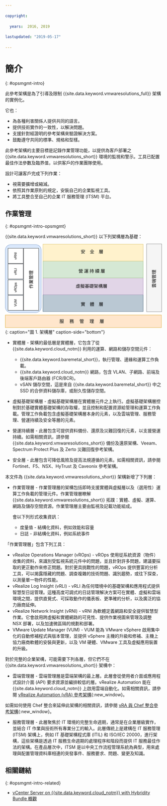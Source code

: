```yaml
---

copyright:

  years:  2016, 2019

lastupdated: "2019-05-17"

---
```


# 簡介
{: #opsmgmt-intro}

此參考架構是為了引導及限制 {{site.data.keyword.vmwaresolutions_full}} 架構的實例化。

它也：
* 為各種利害關係人提供共同的語言。
* 提供技術實作的一致性，以解決問題。
* 支援針對經證明的參考架構來驗證解決方案。
* 鼓勵遵守共同的標準、規格和型樣。

此參考架構的主要目標是記錄作業管理功能，以提供為客戶部署之 {{site.data.keyword.vmwaresolutions_short}} 環境的監視和警示。工具已配置最佳作法參數及臨界值，以供客戶的作業團隊使用。

設計可讓客戶完成下列作業：
* 視需要擴增或縮減。
* 依照其作業原則的規定，安裝自己的企業監視工具。
* 將工具整合至自己的企業 IT 服務管理 (ITSM) 平台。

## 作業管理
{: #opsmgmt-intro-opsmgmt}

{{site.data.keyword.vmwaresolutions_short}} 以下列架構層為基礎：

![架構圖](../../images/opsmgmt-architecture.svg "架構圖"){: caption="圖 1. 架構層" caption-side="bottom"}

* 實體層 - 架構的最低層是實體層，它包含了從 {{site.data.keyword.cloud_notm}} 利用的運算、網路和儲存空間元件：
  * {{site.data.keyword.baremetal_short}}，執行管理、邊緣和運算工作負載。
  * {{site.data.keyword.cloud_notm}} 網路，包含 VLAN、子網路、前端及後端客戶路由器 (FCR/BCR)。
  * vSAN 儲存空間，這是來自 {{site.data.keyword.baremetal_short}} 中之 SSD 的合併資料儲存庫，或耐久性儲存空間。

* 虛擬基礎架構層 - 虛擬基礎架構層在實體層元件之上執行。虛擬基礎架構層控制對於基礎實體基礎架構的存取權，並且控制和配置資源給管理和運算工作負載。管理工作負載包含虛擬基礎架構層本身的元素，以及雲端管理、服務管理、營運持續及安全等層的元素。

* 營運持續層 - 此層包含可提供資料備份、還原及災難回復的元素，以支援營運持續。如需相關資訊，請參閱 {{site.data.keyword.vmwaresolutions_short}} 備份及還原架構、Veeam、Spectrum Protect Plus 及 Zerto 災難回復參考架構。

* 安全層 - 此層包含可降低風險及提高法規遵循的元素。如需相關資訊，請參閱 Fortinet、F5、NSX、HyTrust 及 Caveonix 參考架構。

本文件為 {{site.data.keyword.vmwaresolutions_short}} 架構新增了下列層：

* 作業管理層 - 作業管理層的架構包括即時支援實體與虛擬層以及（選用性）運算工作負載的管理元件。作業管理層瞭解 {{site.data.keyword.vmwaresolutions_short}} 拓蹼：實體、虛擬、運算、網路及儲存空間資源。作業管理層主要由監視及記載功能組成。

  會以下列形式收集資訊：
    * 度量值 - 結構化資料，例如效能和容量
    * 日誌 - 非結構化資料，例如系統事件

「作業管理層」包含下列工具：

* vRealize Operations Manager (vROps) - vROps 使用從系統資源（物件）收集的資料，來識別受監視系統元件中的問題，並且針對許多問題，建議要採取的更正動作來修正問題。對於更具挑戰性的問題，vROps 提供豐富的分析工具，可以揭露隱藏的問題、調查複雜的技術問題、識別趨勢，或往下探查，以測量單一物件的性能。
* vRealize Log Insight (vRLI) - vRLI 為任何環境中的基礎架構和應用程式提供智慧型日誌管理。這種高度可調式的日誌管理解決方案可在實體、虛擬和雲端環境之間，提供直覺式、可採取動作的儀表板、更準確的分析，以及廣泛的協力廠商延伸。
* vRealize Network Insight (vRNI) - vRNI 為軟體定義網路和安全提供智慧型作業。它會啟用跨虛擬和實體網路的可見性、提供作業視圖來管理及調整 NSX 部署，以及加速微區隔的規劃和部署。
* VMware Update Manager (VUM) - VUM 能為 VMware vSphere 啟用集中化的自動修補程式與版本管理，並提供 vSphere 主機的升級和修補、主機上協力廠商軟體的安裝與更新，以及 VM 硬體、VMware 工具及虛擬應用裝置的升級。

對於完整的企業架構，可能需要下列各層，但它們不在 {{site.data.keyword.vmwaresolutions_short}} 架構中：

* 雲端管理層 - 雲端管理層是雲端架構的最上層。此層會從使用者介面或應用程式設計介面 (API) 要求資源並編排較低的層。vRealize Automation 能在 {{site.data.keyword.cloud_notm}} 上啟用雲端自動化。如需相關資訊，請參閱 [vRealize Automation (vRA) 參考架構](https://www.ibm.com/cloud/garage/files/IBM_Cloud_for_VMware_Solutions_VRA_Architecture_v1.pdf){:new_window}。

如需如何使用 Chef 整合來延伸此架構的相關資訊，請參閱 [vRA 與 Chef 整合參考架構](https://www.ibm.com/cloud/garage/files/IBM_Cloud_for_VMware_Solutions_VRA_Chef_Integration_Architecture.pdf){:new_window}。

* 服務管理層 - 此層聚焦於 IT 環境的完整生命週期，通常是在企業層級實作，並結合 IT 作業與技術所有專業分工的輸入。此層傳統上是建構在 IT 服務管理 (ITSM) 架構上，例如 IT 基礎架構程式庫 (ITIL) 和 ISO/IEC 20000，進行架構，這些架構是透過 IT 服務生命週期的處理程序和階段而提供 IT 服務最佳作法的架構。在產品層次中，ITSM 是以中央工作流程管理系統為典型，用來處理與配置管理資料庫相連的突發事件、服務要求、問題、變更及知識。

## 相關鏈結
{: #opsmgmt-intro-related}

* [vCenter Server on {{site.data.keyword.cloud_notm}} with Hybridity Bundle 概觀](/docs/services/vmwaresolutions/archiref/vcs?topic=vmware-solutions-vcs-hybridity-intro)
